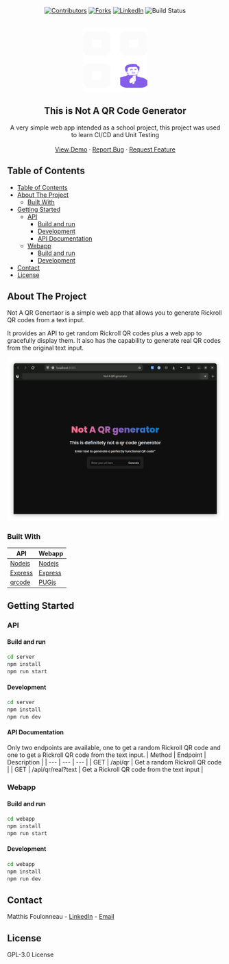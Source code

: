 <a name="readme-top"></a>
<!-- Center Shields -->
<div align="center">

[![Contributors](https://img.shields.io/github/contributors/Matthis-F/not-a-qr-generator?style=for-the-badge)](https://github.com/Matthis-F/not-a-qr-generator/graphs/contributors)
[![Forks](https://img.shields.io/github/forks/Matthis-F/not-a-qr-generator?style=for-the-badge)](https://github.com/Matthis-F/not-a-qr-generator/network/members)
[![LinkedIn](https://img.shields.io/badge/LinkedIn-Matthis%20Foulonneau-blue?style=for-the-badge)](https://www.linkedin.com/in/foulonneau/)
![Build Status](https://img.shields.io/github/actions/workflow/status/Matthis-F/not-a-qr-generator/docker-image.yml?style=for-the-badge&branch=main)
</div>

<br />
<div align="center">
  <a href="https://github.com/othneildrew/Best-README-Template">
    <img src="ressources/logo.svg" alt="Logo" width="150" height="150"   >
  </a>

  <h2 align="center" ><b>This is Not A QR Code Generator</b></h2>

  <p align="center">
    A very simple web app intended as a school project, this project was used to learn CI/CD and Unit Testing
    <br />
    <br />
    <a href="qr.foulonneau.com">View Demo</a>
    ·
    <a href="https://github.com/Matthis-F/not-a-qr-generator/issues">Report Bug</a>
    ·
    <a href="https://github.com/Matthis-F/not-a-qr-generator/">Request Feature</a>
  </p>
</div>

## Table of Contents

- [Table of Contents](#table-of-contents)
- [About The Project](#about-the-project)
  - [Built With](#built-with)
- [Getting Started](#getting-started)
  - [API](#api)
    - [Build and run](#build-and-run)
    - [Development](#development)
    - [API Documentation](#api-documentation)
  - [Webapp](#webapp)
    - [Build and run](#build-and-run-1)
    - [Development](#development-1)
- [Contact](#contact)
- [License](#license)



## About The Project
Not A QR Genertaor is a simple web app that allows you to generate Rickroll QR codes from a text input.

It provides an API to get random Rickroll QR codes plus a web app to gracefully display them.
It also has the capability to generate real QR codes from the original text input.

![Webapp Screen Shot](ressources/Screenshot.png)

### Built With
| API | Webapp |
| --- | --- |
| [Nodejs](https://nodejs.org/en/) | [Nodejs](https://nodejs.org/en/) |
| [Express](https://expressjs.com/) | [Express](https://expressjs.com/) |
| [qrcode](https://www.npmjs.com/package/qrcode)| [PUGjs](https://pugjs.org/api/getting-started.html) |

## Getting Started
### API
#### Build and run
```sh
cd server
npm install
npm run start
```
#### Development
```sh
cd server
npm install
npm run dev
```
#### API Documentation
Only two endpoints are available, one to get a random Rickroll QR code and one to get a Rickroll QR code from the text input.
| Method | Endpoint | Description |
| --- | --- | --- |
| GET | /api/qr | Get a random Rickroll QR code |
| GET | /api/qr/real?text | Get a Rickroll QR code from the text input |

### Webapp
#### Build and run
```sh
cd webapp
npm install
npm run start
```
#### Development
```sh
cd webapp
npm install
npm run dev
```

## Contact
Matthis Foulonneau - [LinkedIn](https://www.linkedin.com/in/foulonneau/) - [Email](mailto:matthis@foulonneau.com)

## License
GPL-3.0 License



